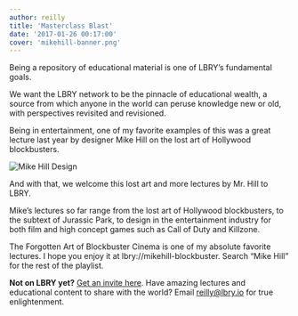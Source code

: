 ```yaml
---
author: reilly
title: 'Masterclass Blast'
date: '2017-01-26 00:17:00'
cover: 'mikehill-banner.png'
---
```

Being a repository of educational material is one of LBRY’s fundamental goals.

We want the LBRY network to be the pinnacle of educational wealth, a source from which anyone in the world can peruse knowledge new or old, with perspectives revisited and revisioned.

Being in entertainment, one of my favorite examples of this was a great lecture last year by designer Mike Hill on the lost art of Hollywood blockbusters.

![Mike Hill Design](/img/news/mikehill-inline.png)

And with that, we welcome this lost art and more lectures by Mr. Hill to LBRY.

Mike’s lectures so far range from the lost art of Hollywood blockbusters, to the subtext of Jurassic Park, to design in the entertainment industry for both film and high concept games such as Call of Duty and Killzone.

The Forgotten Art of Blockbuster Cinema is one of my absolute favorite lectures. I hope you enjoy it at lbry://mikehill-blockbuster. Search “Mike Hill” for the rest of the playlist.

**Not on LBRY yet?** [Get an invite here](https://lbry.io/get). Have amazing lectures and educational content to share with the world? Email reilly@lbry.io for true enlightenment.
